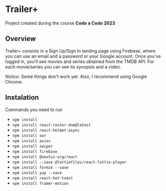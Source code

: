 # Trailer+
Project created during the course **Codo a Codo 2023**

## Overview
Trailer+ consists in a Sign Up/Sign In landing page using Firebase, where you can use an email and a password or your Google account. Once you've logged in, you'll see movies and series obtained from the TMDB API. For each movie/series you can see its synopsis and a video.

_Notice:_ Some things don't work yet. Also, I recommend using Google Chrome.

## Instalation
Commands you need to run
* `npm install`
* `npm install react-router-dom@latest`
* `npm install react-helmet-async`
* `npm install swr`
* `npm install axios`
* `npm install swiper`
* `npm install firebase`
* `npm install @nextui-org/react`
* `npm install --save @lottiefiles/react-lottie-player`
* `npm install formik --save`
* `npm install yup --save`
* `npm install react-hot-toast`
* `npm install framer-motion`
